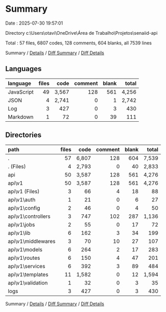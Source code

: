# Summary

Date : 2025-07-30 19:57:01

Directory c:\\Users\\otavi\\OneDrive\\Área de Trabalho\\Projetos\\senaiid-api

Total : 57 files,  6807 codes, 128 comments, 604 blanks, all 7539 lines

Summary / [Details](details.md) / [Diff Summary](diff.md) / [Diff Details](diff-details.md)

## Languages
| language | files | code | comment | blank | total |
| :--- | ---: | ---: | ---: | ---: | ---: |
| JavaScript | 49 | 3,567 | 128 | 561 | 4,256 |
| JSON | 4 | 2,741 | 0 | 1 | 2,742 |
| Log | 3 | 427 | 0 | 3 | 430 |
| Markdown | 1 | 72 | 0 | 39 | 111 |

## Directories
| path | files | code | comment | blank | total |
| :--- | ---: | ---: | ---: | ---: | ---: |
| . | 57 | 6,807 | 128 | 604 | 7,539 |
| . (Files) | 4 | 2,793 | 0 | 40 | 2,833 |
| api | 50 | 3,587 | 128 | 561 | 4,276 |
| api\\v1 | 50 | 3,587 | 128 | 561 | 4,276 |
| api\\v1 (Files) | 3 | 66 | 4 | 18 | 88 |
| api\\v1\\auth | 1 | 21 | 0 | 6 | 27 |
| api\\v1\\config | 2 | 46 | 0 | 4 | 50 |
| api\\v1\\controllers | 3 | 747 | 102 | 287 | 1,136 |
| api\\v1\\jobs | 2 | 55 | 0 | 17 | 72 |
| api\\v1\\lib | 6 | 162 | 3 | 34 | 199 |
| api\\v1\\middlewares | 3 | 70 | 10 | 27 | 107 |
| api\\v1\\models | 6 | 264 | 2 | 17 | 283 |
| api\\v1\\routes | 6 | 150 | 4 | 47 | 201 |
| api\\v1\\services | 6 | 392 | 3 | 89 | 484 |
| api\\v1\\templates | 11 | 1,582 | 0 | 12 | 1,594 |
| api\\v1\\validation | 1 | 32 | 0 | 3 | 35 |
| logs | 3 | 427 | 0 | 3 | 430 |

Summary / [Details](details.md) / [Diff Summary](diff.md) / [Diff Details](diff-details.md)